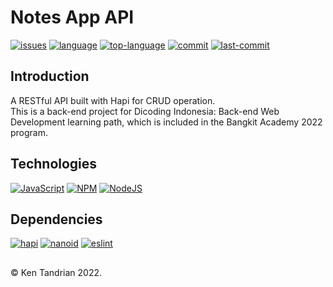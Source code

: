 # Notes App API
[![issues](https://img.shields.io/github/issues/KenTandrian/notes-app-back-end)](https://github.com/KenTandrian/notes-app-back-end/issues)
[![language](https://img.shields.io/github/languages/count/KenTandrian/notes-app-back-end)](https://github.com/KenTandrian/notes-app-back-end/search?l=css)
[![top-language](https://img.shields.io/github/languages/top/KenTandrian/notes-app-back-end)](https://github.com/KenTandrian/notes-app-back-end/search?l=css)
[![commit](https://img.shields.io/github/commit-activity/m/KenTandrian/notes-app-back-end)](https://github.com/KenTandrian/notes-app-back-end/commits/main)
[![last-commit](https://img.shields.io/github/last-commit/KenTandrian/notes-app-back-end)](https://github.com/KenTandrian/notes-app-back-end/commits/main)

## Introduction
A RESTful API built with Hapi for CRUD operation.\
This is a back-end project for Dicoding Indonesia: Back-end Web Development learning path, which is included in the Bangkit Academy 2022 program.

## Technologies
[![JavaScript](https://img.shields.io/badge/-JavaScript-black?style=for-the-badge&logo=javascript)](https://github.com/KenTandrian?tab=repositories&language=javascript)
[![NPM](https://img.shields.io/badge/NPM-%23000000.svg?style=for-the-badge&logo=npm)](https://github.com/KenTandrian?tab=repositories)
[![NodeJS](https://img.shields.io/badge/node.js-black?style=for-the-badge&logo=node.js)](https://github.com/KenTandrian?tab=repositories)

## Dependencies
[![hapi](https://img.shields.io/github/package-json/dependency-version/KenTandrian/notes-app-back-end/@hapi/hapi)](https://www.npmjs.com/package/@hapi/hapi)
[![nanoid](https://img.shields.io/github/package-json/dependency-version/KenTandrian/notes-app-back-end/nanoid)](https://www.npmjs.com/package/nanoid)
[![eslint](https://img.shields.io/github/package-json/dependency-version/KenTandrian/notes-app-back-end/dev/eslint)](https://www.npmjs.com/package/eslint)

## 
&#169; Ken Tandrian 2022.
